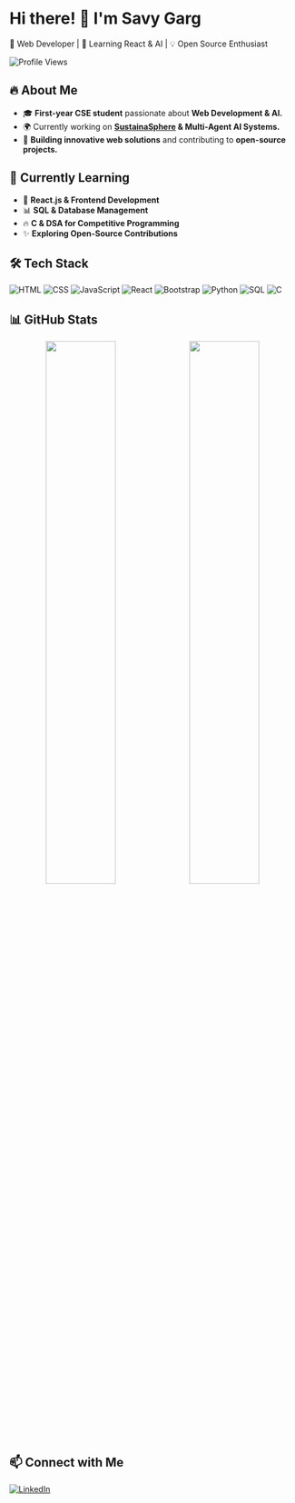# Hi there! 👋 I'm Savy Garg  
🚀 Web Developer | 🌱 Learning React & AI | 💡 Open Source Enthusiast  

![Profile Views](https://komarev.com/ghpvc/?username=savygarg&color=blue)

## 🔥 About Me  
- 🎓 **First-year CSE student** passionate about **Web Development & AI.**  
- 🌍 Currently working on **[SustainaSphere](https://github.com/sustainasphere) & Multi-Agent AI Systems.**  
- 💼 **Building innovative web solutions** and contributing to **open-source projects.**  

## 🌱 Currently Learning  
- 🚀 **React.js & Frontend Development**  
- 📊 **SQL & Database Management**  
- 🔥 **C & DSA for Competitive Programming**  
- ✨ **Exploring Open-Source Contributions**  

## 🛠️ Tech Stack  
![HTML](https://img.shields.io/badge/HTML5-E34F26?style=for-the-badge&logo=html5&logoColor=white)
![CSS](https://img.shields.io/badge/CSS3-1572B6?style=for-the-badge&logo=css3&logoColor=white)
![JavaScript](https://img.shields.io/badge/JavaScript-F7DF1E?style=for-the-badge&logo=javascript&logoColor=black)
![React](https://img.shields.io/badge/React-61DAFB?style=for-the-badge&logo=react&logoColor=black)
![Bootstrap](https://img.shields.io/badge/Bootstrap-7952B3?style=for-the-badge&logo=bootstrap&logoColor=white)
![Python](https://img.shields.io/badge/Python-3776AB?style=for-the-badge&logo=python&logoColor=white)
![SQL](https://img.shields.io/badge/SQL-4479A1?style=for-the-badge&logo=postgresql&logoColor=white)
![C](https://img.shields.io/badge/C-00599C?style=for-the-badge&logo=c&logoColor=white)

## 📊 GitHub Stats  
<div align="center">
  <img src="https://github-readme-stats.vercel.app/api?username=savygarg&show_icons=true&theme=radical" width="49.5%" />
  <img src="https://github-readme-stats.vercel.app/api/top-langs/?username=savygarg&layout=compact&theme=radical" width="49.5%" />
</div>

## 📫 Connect with Me  
[![LinkedIn](https://img.shields.io/badge/LinkedIn-blue?style=for-the-badge&logo=linkedin&logoColor=white)](https://www.linkedin.com/in/savy-garg)  
